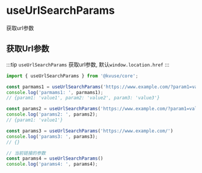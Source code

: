 # useUrlSearchParams

获取url参数

## 获取Url参数

:::tip
`useUrlSearchParams` 获取url参数, 默认`window.location.href`
:::

```js
import { useUrlSearchParams } from '@kvuse/core';

const parmams1 = useUrlSearchParams('https://www.example.com/?param1=value1&param2=value2&param3=value3')
console.log('parmams1: ', parmams1); 
// {param1: 'value1', param2: 'value2', param3: 'value3'}

const params2 = useUrlSearchParams('https://www.example.com/?param1=value1')
console.log('params2: ', params2);
// {param1: 'value1'}

const params3 = useUrlSearchParams('https://www.example.com/')
console.log('params3: ', params3);
// {}

// 当前链接的参数
const params4 = useUrlSearchParams()
console.log('params4: ', params4);

```
